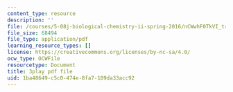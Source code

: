 ```yaml
---
content_type: resource
description: ''
file: /courses/5-08j-biological-chemistry-ii-spring-2016/nCWwhF0TkVI_transcript.pdf
file_size: 68494
file_type: application/pdf
learning_resource_types: []
license: https://creativecommons.org/licenses/by-nc-sa/4.0/
ocw_type: OCWFile
resourcetype: Document
title: 3play pdf file
uid: 1ba48649-c5c0-474e-8fa7-109da33acc92
---
```

